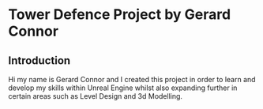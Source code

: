 # Tower Defence Project by Gerard Connor

## Introduction
Hi my name is Gerard Connor and I created this project in order to learn and develop my skills within Unreal Engine whilst also expanding further in certain areas such as Level Design and 3d Modelling.
